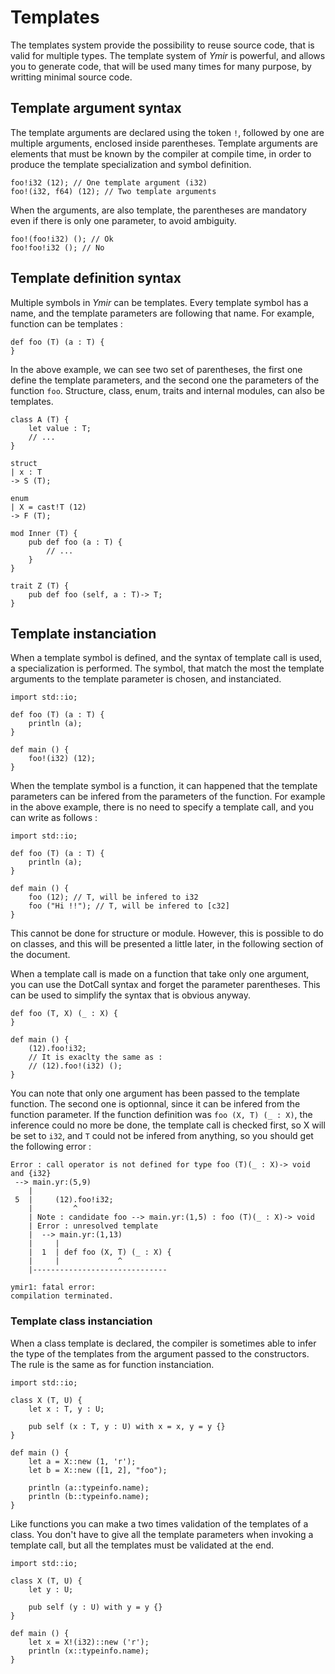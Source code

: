 # Templates 

The templates system provide the possibility to reuse source code,
that is valid for multiple types. The template system of *Ymir* is
powerful, and allows you to generate code, that will be used
many times for many purpose, by writting minimal source code. 

## Template argument syntax

The template arguments are declared using the token `!`, followed by
one are multiple arguments, enclosed inside parentheses. Template
arguments are elements that must be known by the compiler at compile
time, in order to produce the template specialization and symbol
definition. 

```ymir
foo!i32 (12); // One template argument (i32)
foo!(i32, f64) (12); // Two template arguments
```

When the arguments, are also template, the parentheses are mandatory
even if there is only one parameter, to avoid ambiguity.

```ymir
foo!(foo!i32) (); // Ok
foo!foo!i32 (); // No
```

## Template definition syntax

Multiple symbols in *Ymir* can be templates. Every template symbol
has a name, and the template parameters are following that name. For
example, function can be templates :

```ymir
def foo (T) (a : T) {
}
```

In the above example, we can see two set of parentheses, the first one
define the template parameters, and the second one the parameters of
the function `foo`. Structure, class, enum, traits and internal
modules, can also be templates.

```ymir
class A (T) {
	let value : T;
	// ...
}

struct 
| x : T
-> S (T);

enum 
| X = cast!T (12)
-> F (T);

mod Inner (T) {
	pub def foo (a : T) {
		// ...
	}
}

trait Z (T) {
	pub def foo (self, a : T)-> T;
}
```

## Template instanciation

When a template symbol is defined, and the syntax of template call is
used, a specialization is performed. The symbol, that match the most
the template arguments to the template parameter is chosen, and
instanciated. 

```ymir
import std::io;

def foo (T) (a : T) {
	println (a);
}
	
def main () {
	foo!(i32) (12);
}
```

When the template symbol is a function, it can happened that the
template parameters can be infered from the parameters of the
function. For example in the above example, there is no need to
specify a template call, and you can write as follows :

```ymir
import std::io;

def foo (T) (a : T) {
	println (a);
}
	
def main () {
	foo (12); // T, will be infered to i32
	foo ("Hi !!"); // T, will be infered to [c32]
}
```

This cannot be done for structure or module. However, this is possible
to do on classes, and this will be presented a little later, in the
following section of the document.

When a template call is made on a function that take only one
argument, you can use the DotCall syntax and forget the parameter
parentheses. This can be used to simplify the syntax that is obvious
anyway.

```ymir
def foo (T, X) (_ : X) {
}

def main () {
	(12).foo!i32; 
	// It is exaclty the same as : 
	// (12).foo!(i32) (); 
}
```

You can note that only one argument has been passed to the template
function. The second one is optionnal, since it can be infered from
the function parameter. If the function definition was `foo (X, T)
(_ : X)`, the inference could no more be done, the template call is
checked first, so X will be set to `i32`, and `T` could not be infered
from anything, so you should get the following error :

```
Error : call operator is not defined for type foo (T)(_ : X)-> void and {i32}
 --> main.yr:(5,9)
    | 
 5  |     (12).foo!i32; 
    |         ^
    | Note : candidate foo --> main.yr:(1,5) : foo (T)(_ : X)-> void
    | Error : unresolved template
    |  --> main.yr:(1,13)
    |     | 
    |  1  | def foo (X, T) (_ : X) {
    |     |             ^
    |------------------------------ 

ymir1: fatal error: 
compilation terminated.
```

### Template class instanciation

When a class template is declared, the compiler is sometimes able to
infer the type of the templates from the argument passed to the
constructors. The rule is the same as for function
instanciation. 

```ymir
import std::io;

class X (T, U) {
	let x : T, y : U;

	pub self (x : T, y : U) with x = x, y = y {}	
}

def main () {
	let a = X::new (1, 'r');
	let b = X::new ([1, 2], "foo");
	
	println (a::typeinfo.name);
	println (b::typeinfo.name);
}
```

Like functions you can make a two times validation of the templates of
a class. You don't have to give all the template parameters when
invoking a template call, but all the templates must be validated at
the end.

```ymir
import std::io;

class X (T, U) {
	let y : U;

	pub self (y : U) with y = y {}	
}

def main () {
	let x = X!(i32)::new ('r');
	println (x::typeinfo.name);
}
```
